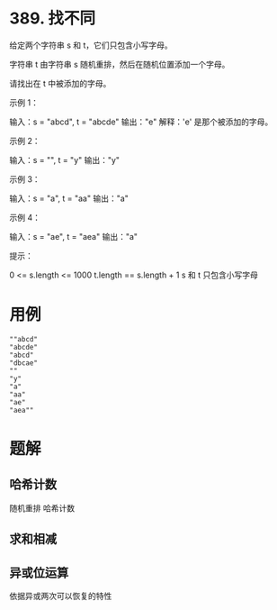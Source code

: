 # 389. 找不同
给定两个字符串 s 和 t，它们只包含小写字母。

字符串 t 由字符串 s 随机重排，然后在随机位置添加一个字母。

请找出在 t 中被添加的字母。

示例 1：

输入：s = "abcd", t = "abcde"
输出："e"
解释：'e' 是那个被添加的字母。

示例 2：

输入：s = "", t = "y"
输出："y"

示例 3：

输入：s = "a", t = "aa"
输出："a"

示例 4：

输入：s = "ae", t = "aea"
输出："a"
 

提示：

0 <= s.length <= 1000
t.length == s.length + 1
s 和 t 只包含小写字母

# 用例
```
""abcd"
"abcde"
"abcd"
"dbcae"
""
"y"
"a"
"aa"
"ae"
"aea""
```

# 题解

## 哈希计数
随机重排 哈希计数


## 求和相减

## 异或位运算

依据异或两次可以恢复的特性

